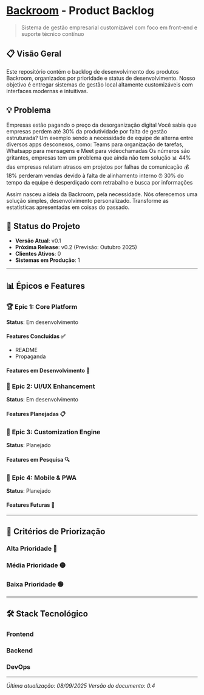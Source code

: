 
# [Backroom](https://github.com/CordeiroGente/Backroom/blob/main/README.md) - Product Backlog

> Sistema de gestão empresarial customizável com foco em front-end e suporte técnico contínuo

## 📋 Visão Geral

Este repositório contém o backlog de desenvolvimento dos produtos Backroom, organizados por prioridade e status de desenvolvimento. Nosso objetivo é entregar sistemas de gestão local altamente customizáveis com interfaces modernas e intuitivas.

## 💡 Problema

Empresas estão pagando o preço da desorganização digital
Você sabia que empresas perdem até 30% da produtividade por falta de gestão estruturada? Um exemplo sendo a necessidade de equipe de alterna entre diversos apps desconexos, como: Teams para organização de tarefas, Whatsapp para mensagens e Meet para videochamadas
Os números são gritantes, empresas tem um problema que ainda não tem solução
📊 44% das empresas relatam atrasos em projetos por falhas de comunicação
💰 18% perderam vendas devido à falta de alinhamento interno
⏰ 30% do tempo da equipe é desperdiçado com retrabalho e busca por informações

Assim nasceu a ideia da Backroom, pela necessidade. Nós oferecemos uma solução simples, desenvolvimento personalizado. Transforme as estatísticas apresentadas em coisas do passado.

## 🚀 Status do Projeto

- **Versão Atual**: v0.1
- **Próxima Release**: v0.2 (Previsão: Outubro 2025)
- **Clientes Ativos**: 0
- **Sistemas em Produção**: 1

---

## 📊 Épicos e Features

### 🏆 **Epic 1: Core Platform**
**Status**: Em desenvolvimento

#### Features Concluídas ✅
- README
- Propaganda

#### Features em Desenvolvimento 🔄

### 🎨 **Epic 2: UI/UX Enhancement**
**Status**: Em desenvolvimento

#### Features Planejadas 📋

### 🔧 **Epic 3: Customization Engine**
**Status**: Planejado

#### Features em Pesquisa 🔍

### 📱 **Epic 4: Mobile & PWA**
**Status**: Planejado

#### Features Futuras 🔮

---

## 🎯 Critérios de Priorização

### Alta Prioridade 🔴

### Média Prioridade 🟡

### Baixa Prioridade 🟢

---

## 🛠️ Stack Tecnológico

### Frontend

### Backend

### DevOps

---

*Última atualização: 08/09/2025*
*Versão do documento: 0.4*
